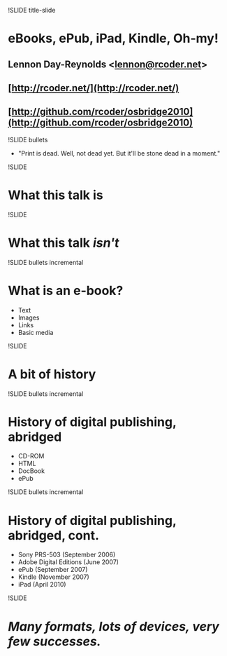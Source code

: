 !SLIDE title-slide

# eBooks, ePub, iPad, Kindle, Oh-my! #

## Lennon Day-Reynolds &lt;lennon@rcoder.net&gt; ##
## [http://rcoder.net/](http://rcoder.net/) ##
## [http://github.com/rcoder/osbridge2010](http://github.com/rcoder/osbridge2010) ##

!SLIDE bullets 
* "Print is dead. Well, not dead yet. But it'll be stone dead in a moment."

!SLIDE

<h1 style="margin-right: 0.88em;">What this talk is</h1>

!SLIDE

# What this talk _isn't_ #

!SLIDE bullets incremental

# What is an e-book? #

* Text
* Images
* Links
* Basic media

!SLIDE

# A bit of history #

!SLIDE bullets incremental

# History of digital publishing, abridged #

* CD-ROM
* HTML
* DocBook
* ePub

!SLIDE bullets incremental

# History of digital publishing, abridged, cont. #

* Sony PRS-503 (September 2006)
* Adobe Digital Editions (June 2007)
* ePub (September 2007)
* Kindle (November 2007)
* iPad (April 2010)

!SLIDE

# _Many formats, lots of devices, very few successes._ #


